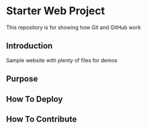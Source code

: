 # Starter Web Project

This repository is for showing how Git and GitHub work

## Introduction

Sample website with plenty of files for demos

## Purpose

## How To Deploy

## How To Contribute